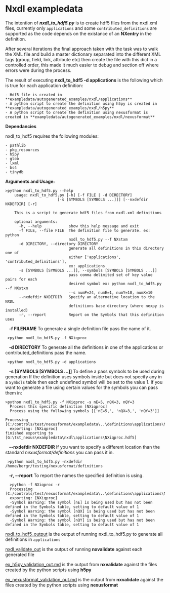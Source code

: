 # Nxdl exampledata

The intention of _**nxdl_to_hdf5.py**_ is to create hdf5 files from the nxdl.xml 
files, currently only `applications` and some `contributed_definitions` are 
supported as the code depends on the existance of an **NXentry** in the definition.

After several iterations the final approach taken with the task was to walk the XML file and build
a master dictionary separated into the different XML tags (group, field, link, attribute etc) then
create the file with this dict in a controlled order, this made it much easier to debug and section off where errors
were during the process.  

The result of executing **nxdl_to_hdf5 -d applications** is the following which is true for each application definition:

    - Hdf5 file is created in **exampledata/autogenerated_examples/nxdl/applications** 
    - A python script to create the definition using h5py is created in **exampledata/autogenerated_examples/nxdl/h5py**
    - A python script to create the definition using nexusformat is created in **exampledata/autogenerated_examples/nxdl/nexusformat**

**Dependancies**
    
nxdl_to_hdf5 requires the following modules:
    
    - pathlib
    - pkg_resources
    - h5py
    - glob
    - lxml
    - bs4
    - tinydb

**Arguments and Usage:**
```     
>python nxdl_to_hdf5.py --help
    usage: nxdl_to_hdf5.py [-h] [-f FILE | -d DIRECTORY]
                       [-s [SYMBOLS [SYMBOLS ...]]] [--nxdefdir NXDEFDIR] [-r]

    This is a script to generate hdf5 files from nxdl.xml definitions

    optional arguments:
      -h, --help            show this help message and exit
      -f FILE, --file FILE  The definition file to generate. ex: python
                            nxdl_to_hdf5.py --f NXstxm
      -d DIRECTORY, --directory DIRECTORY
                            generate all definitions in this directory one of
                            either ['applications', 'contributed_definitions'],
                            ex: applications
      -s [SYMBOLS [SYMBOLS ...]], --symbols [SYMBOLS [SYMBOLS ...]]
                            pass comma delimited set of key value pairs for each
                            desired symbol ex: python nxdl_to_hdf5.py --f NXstxm
                            --s numP=24, numE=1, numY=10, numX=10
      --nxdefdir NXDEFDIR   Specify an alternative location to the NXDL
                            definitions base directory (where nexpy is installed)
      -r, --report          Report on the Symbols that this definition uses
```


    
&nbsp;&nbsp;&nbsp;**-f  FILENAME**  To generate a single definition file pass the name of it.
   ```
    >python nxdl_to_hdf5.py -f NXiqproc
   ```

&nbsp;&nbsp;&nbsp;**-d DIRECTORY**  To generate all the definitions in one of the applications or contributed_definitions
        pass the name.
   ```
    >python nxdl_to_hdf5.py -d applications
   ```

&nbsp;&nbsp;&nbsp;**-s [SYMBOLS [SYMBOLS ...]]**  To define a pass symbols to be used during generation
    If the definition uses symbols inside but does not specify any in a `Symbols` table then each undefined symbol
    will be set to the value 1. If you want to generate a file using certain values for the symbols you can pass them in:
  ```
  >python nxdl_to_hdf5.py -f NXiqproc -s nE=5, nQX=3, nQY=3
    Process this specific definition [NXiqproc]
	Process using the following symbols [['nE=5,', 'nQX=3,', 'nQY=3']]

Processing [C:/controls/test/nexusformat/exampledata\..\definitions\applications\NXiqproc.nxdl.xml]
	exporting: [NXiqproc]
finished exporting to [G:\tst_nexus\exampledata\nxdl\applications\NXiqproc.hdf5]
  ```
  
&nbsp;&nbsp;&nbsp;**--nxdefdir NXDEFDIR**  If you want to specify a different location than the standard _nexusformat/definitions_ 
    you can pass it in.
   ```
    >python nxdl_to_hdf5.py -nxdefdir /home/bergr/testing/nexusformat/definitions
   ```

&nbsp;&nbsp;&nbsp;**-r, --report** To report the names the specified definition is using.
  ```
    >python -f NXiqproc -r
    Processing [C:/controls/test/nexusformat/exampledata\..\definitions\applications\NXiqproc.nxdl.xml]
	exporting: [NXiqproc]
	-Symbol Warning: the symbol [nE] is being used but has not been defined in the Symbols table, setting to default value of 1
	-Symbol Warning: the symbol [nQX] is being used but has not been defined in the Symbols table, setting to default value of 1
	-Symbol Warning: the symbol [nQY] is being used but has not been defined in the Symbols table, setting to default value of 1
  ```

[nxdl_to_hdf5_output](nxdl_to_hdf5_output.md) is the output of running nxdl_to_hdf5.py to generate all definitions in `applications`

[nxdl_validate_out](nxdl_validate_out.md) is the output of running **nxvalidate** against each generated file

[ex_h5py_validation_out.md](ex_h5py_validation_out.md) is the output from **nxvalidate** against the files created by the python scripts using **h5py**

[ex_nexusformat_validation_out.md](ex_nexusformat_validation_out.md) is the output from **nxvalidate** against the files created by the python scripts using **nexusformat**



